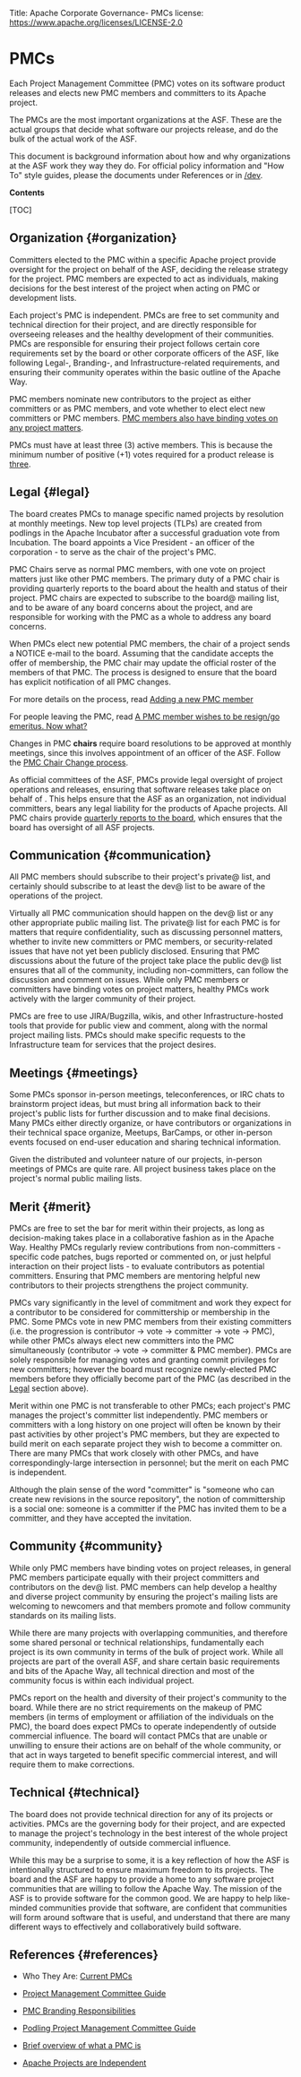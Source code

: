 Title: Apache Corporate Governance- PMCs
license: https://www.apache.org/licenses/LICENSE-2.0

# PMCs

Each Project Management Committee (PMC) votes on its software product releases 
and elects new PMC members and committers to its Apache project.

The PMCs are the most important organizations at the ASF. These are the actual groups that decide what 
software our projects release, and do the bulk of the actual work of the ASF.

This document is background information about how and why organizations at the ASF work they way they do.  For 
official policy information and "How To" style guides, please the 
documents under References or in [/dev][1]. 

**Contents**

[TOC]

## Organization  {#organization}

Committers elected to the PMC within a specific Apache project provide oversight 
for the project on behalf of the ASF, deciding the release strategy for the project. 
PMC members are expected to act as individuals, making decisions for the best 
interest of the project when acting on PMC or development lists.

Each project's PMC is independent. PMCs are free to set community and technical 
direction for their project, and are directly responsible for overseeing 
releases and the healthy development of their communities. PMCs are responsible 
for ensuring their project follows certain core requirements set by the board 
or other corporate officers of the ASF, like following Legal-, Branding-, and 
Infrastructure-related requirements, and ensuring their community 
operates within the basic outline of the Apache Way.

PMC members nominate new contributors to the project as either committers or 
as PMC members, and vote whether to elect elect new committers or 
PMC members. [PMC members also have binding votes on any project matters](/dev/pmc.html#faq).

PMCs must have at least three (3) active members. This is because 
the minimum number of positive (+1) votes required for a product release is [three](/legal/release-policy.html#release-approval).

## Legal  {#legal}

The board creates PMCs to manage specific named projects by resolution at 
monthly meetings. New top level projects (TLPs) are created from podlings in 
the Apache Incubator after a successful graduation vote from Incubation. The 
board appoints a Vice President - an officer of the corporation - to serve as 
the chair of the project's PMC.

PMC Chairs serve as normal PMC members, with one vote on 
project matters just like other PMC members. The primary duty of a PMC chair 
is providing quarterly reports to the board about the health and status of 
their project. PMC chairs are expected to subscribe to the board@ mailing list, 
and to be aware of any board concerns about the project, and are responsible for 
working with the PMC as a whole to address any board concerns.

When PMCs elect new potential PMC members, the chair 
of a project sends a NOTICE e-mail to the board.  Assuming that the candidate
accepts the offer of membership, the PMC chair may update the official roster
of the members of that PMC. The process is designed to ensure that the board
has explicit notification of all PMC changes. 

For more details on the process, read [Adding a new PMC member](/dev/pmc.html#newpmc)

For people leaving the PMC, read [A PMC member wishes to be resign/go emeritus. Now what?](/dev/pmc.html#emeritus)

Changes in PMC 
**chairs** require board resolutions to be approved at monthly meetings, since this 
involves appointment of an officer of the ASF. Follow the [PMC Chair Change process](/dev/pmc.html#newchair).

As official committees of the ASF, PMCs provide legal oversight of project 
operations and releases, ensuring that software releases take place on behalf of 
. This helps ensure that the ASF as an organization, not individual committers, bears any legal liability for the products of Apache projects. All PMC chairs provide [quarterly reports to 
the board](/foundation/board/reporting), which ensures that the board has oversight of all ASF projects. 

## Communication  {#communication}

All PMC members should subscribe to their project's private@ list, and 
certainly should subscribe to at least the dev@ list to be aware of the 
operations of the project.

Virtually all PMC communication should happen on the dev@ list or any other 
appropriate public mailing list. The private@ list for each PMC is for matters that require confidentiality, such as discussing personnel 
matters, whether to invite new committers or PMC members, or security-related issues 
that have not yet been publicly disclosed. Ensuring that PMC discussions about 
the future of the project take place the public dev@ list ensures that all of 
the community, including non-committers, can follow the discussion and 
comment on issues. While only PMC members or committers have binding votes on 
project matters, healthy PMCs work actively with the larger community of their 
project.

PMCs are free to use JIRA/Bugzilla, wikis, and other Infrastructure-hosted 
tools that provide for public view and comment, along with the normal project 
mailing lists. PMCs should make specific requests to the Infrastructure team 
for services that the project desires.

## Meetings  {#meetings}

Some PMCs sponsor in-person meetings, teleconferences, 
or IRC chats to brainstorm project ideas, but must bring all 
information back to their project's public lists for further discussion and to make final 
decisions. Many PMCs either directly organize, or have contributors or 
organizations in their technical space organize, Meetups, BarCamps, or other 
in-person events focused on end-user education and sharing technical information. 

Given the distributed and volunteer nature of our projects, in-person meetings 
of PMCs are quite rare. All project business takes place on the project's normal public 
mailing lists.

## Merit  {#merit}

PMCs are free to set the bar for merit within their projects, as long as 
decision-making takes place in a collaborative fashion as in the Apache Way. 
Healthy PMCs regularly review contributions from non-committers - specific code patches, bugs reported or commented on, or just helpful 
interaction on their project lists - to evaluate contributors as potential 
committers. Ensuring that PMC members are mentoring helpful new 
contributors to their projects strengthens the project 
community.

PMCs vary significantly in the level of commitment and work they expect for a contributor to be 
considered for committership or membership in the PMC. Some PMCs vote in new PMC members from their existing committers (i.e. the progression is contributor -> vote 
-> committer -> vote -> PMC), while other PMCs always elect new committers 
into the PMC simultaneously (contributor -> vote -> committer & PMC member). 
PMCs are solely responsible for managing votes and granting commit privileges 
for new committers; however the board must recognize newly-elected PMC members before they officially become part of the PMC (as described in the
[Legal](#legal) section above).

Merit within one PMC is not transferable to other PMCs; each project's PMC manages the project's
committer list independently. PMC members or 
committers with a long history on one project will often be known by their 
past activities by other project's PMC members, but they are expected to 
build merit on each separate project they wish to become a committer on.
There are many PMCs that work closely with other PMCs, and have
correspondingly-large intersection in personnel; but the merit on each PMC
is independent.

Although the plain sense of the word "committer" is "someone who can create new
revisions in the source repository", the notion of committership is a social
one: someone is a committer if the PMC has invited them to be a
committer, and they have accepted the invitation.

## Community  {#community}

While only PMC members have binding votes on project releases, in general PMC 
members participate equally with their project committers and contributors on the dev@ list. 
PMC members can help develop a healthy and diverse project community by 
ensuring the project's mailing lists are welcoming to newcomers and that members promote and follow 
community standards on its mailing lists.

While there are many projects with overlapping communities, and therefore 
some shared personal or technical relationships, fundamentally each project 
is its own community in terms of the bulk of project work. While all projects 
are part of the overall ASF, and share certain basic requirements and 
bits of the Apache Way, all technical direction and most of the community focus 
is within each individual project.

PMCs report on the health and diversity of their project's 
community to the board. While there are no strict requirements on the makeup 
of PMC members (in terms of employment or affiliation of the individuals on 
the PMC), the board does expect PMCs to operate independently of outside 
commercial influence. The board will contact PMCs that are unable or unwilling to ensure their 
actions are on behalf of the whole community, or that act in ways targeted to benefit 
specific commercial interest, and will require them to make corrections. 

## Technical  {#technical}

The board does not provide technical direction for any of its projects or 
activities. PMCs are the governing body for their project, and are expected to manage the 
project's technology in the best interest of the whole project community, 
independently of outside commercial influence.

While this may be a surprise to some, it is a key reflection of how the ASF 
is intentionally structured to ensure maximum freedom to its projects. The 
board and the ASF are happy to provide a home to any software project 
communities that are willing to follow the Apache Way. The mission of the ASF 
is to provide software for the common good. We are happy to help like-minded 
communities provide that software, are confident that communities will form 
around software that is useful, and understand that there are many different 
ways to effectively and collaboratively build software.

## References  {#references}

* Who They Are: [Current PMCs](http://projects.apache.org/indexes/pmc.html)
* [Project Management Committee Guide](/dev/pmc.html "A how-to of PMC duties")
* [PMC Branding Responsibilities](/foundation/marks/responsibility.html "Ensuring projects follow Apache Branding Requirements")
* [Podling Project Management Committee Guide](http://incubator.apache.org/guides/ppmc.html "expectations for Incbator podlings' governance")
* [Brief overview of what a PMC is](/foundation/how-it-works.html#pmc "From the How It Works pages")
* [Apache Projects are Independent](http://community.apache.org/projectIndependence.html "PMCs must manage their projects independently")


  [1]: /dev/
